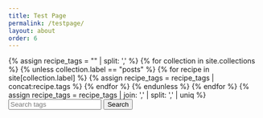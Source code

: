 ```yaml
---
title: Test Page
permalink: /testpage/
layout: about
order: 6
---
```


<html>
  <body>
    <div>
      {% assign recipe_tags = "" | split: ',' %}
      {% for collection in site.collections %}
        {% unless collection.label == "posts" %}
            {% for recipe in site[collection.label] %}
              {% assign recipe_tags = recipe_tags | concat:recipe.tags %}
            {% endfor %}
        {% endunless %}
      {% endfor %}
      {% assign recipe_tags = recipe_tags | join: ',' | split: ',' | uniq %}
      <input type="text" id="searchInput" placeholder="Search tags">
      <button type="submit" onclick="recipeSearch()" id="searchButton">Search</button>
      <p id="paragraph"></p>
      <script>
          function recipeSearch() {
            var input, filter, tags, i, txtValue;
            input = document.getElementById('searchInput');
            paragraph = document.getElementById('paragraph');
            filter = input.value.toLowerCase();
            tags = {{ recipe_tags | jsonify }};
            var recipes = [];
            var results = [];
            var printable = [];
            var directories = {{ site.collections | map: "directory" | jsonify }};
            var collections = {{ site.collections | map: "label" | jsonify }};
            fetch("{{ site.url }}{{ site.baseurl }}/_data/recipes.json")
              .then(response => response.json())
              .then(data => {
                printable = data;
                for (i = 0; i < tags.length; i++) {
                  txtValue = tags[i];
                  if (txtValue.toLowerCase().indexOf(filter) > -1) {
                    results.push(txtValue);
                  }
                }
                if (filter != '') {
                  for (i = 0; i < printable.length; i++) {
                    for (j = 0; j < printable[i].tags.length; j++) {
                      txtValue = printable[i].tags[j];
                      if (results.includes(txtValue.toLowerCase())) {
                          recipes.push(printable[i].title);
                      }
                    }
                  }
                  paragraph.innerText = 'Recipes Found: ' + recipes.join(', ') + 'Results: ' + results.join(', ');
                }
              })
              .catch(error => {
                console.error(`Error fetching recipes: ${error}`);
              });
          }
        </script>
    </div>
  </body>
</html>
